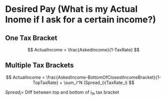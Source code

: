 # Desired Pay (What is my Actual Inome if I ask for a certain income?)

## One Tax Bracket

$$ ActualIncome = \frac{AskedIncome}{1-TaxRate} $$

## Multiple Tax Brackets

$$ ActualIncome = \frac{AskedIncome-BottomOfClosestIncomeBracket}{1-TopTaxRate} + \sum_i^N (Spread_i)(TaxRate_i) $$

$Spread_i  =$  Diff between top and bottom of $i_{th}$ tax bracket
